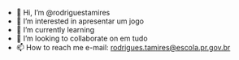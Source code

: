 - 👋 Hi, I’m @rodriguestamires
- 👀 I’m interested in apresentar um jogo
- 🌱 I’m currently learning 
- 💞️ I’m looking to collaborate on em tudo
- 📫 How to reach me e-mail: rodrigues.tamires@escola.pr.gov.br 

<!---
rodriguestamires/rodriguestamires is a ✨ special ✨ repository because its `README.md` (this file) appears on your GitHub profile.
You can click the Preview link to take a look at your changes.
--->
